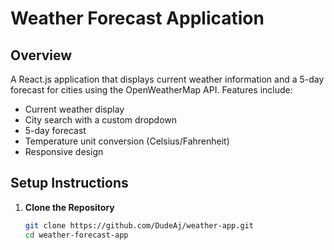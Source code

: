 # Weather Forecast Application

## Overview

A React.js application that displays current weather information and a 5-day forecast for cities using the OpenWeatherMap API. Features include:

- Current weather display
- City search with a custom dropdown
- 5-day forecast
- Temperature unit conversion (Celsius/Fahrenheit)
- Responsive design

## Setup Instructions

1. **Clone the Repository**

   ```bash
   git clone https://github.com/DudeAj/weather-app.git
   cd weather-forecast-app
   ```
